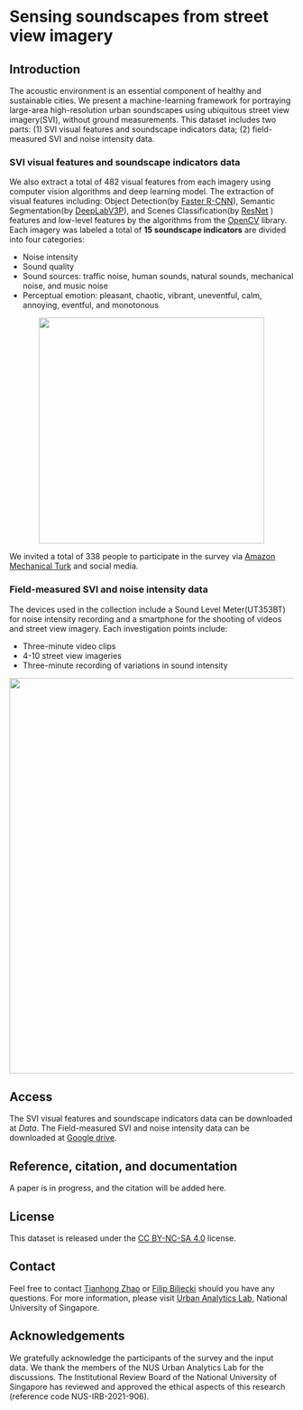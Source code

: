 # Sensing soundscapes from street view imagery

## Introduction
The acoustic environment is an essential component of healthy and sustainable cities. We present a machine-learning framework for portraying large-area high-resolution urban soundscapes using ubiquitous street view imagery(SVI), without ground measurements. This dataset includes two parts: (1) SVI visual features and soundscape indicators data; (2) field-measured SVI and noise intensity data.

### SVI visual features and soundscape indicators data
We also extract a total of 482 visual features from each imagery using computer vision algorithms and deep learning model. The extraction of visual features including: Object Detection(by [Faster R-CNN](https://pytorch.org/vision/stable/generated/torchvision.models.detection.fasterrcnn_resnet50_fpn.html#torchvision.models.detection.fasterrcnn_resnet50_fpn)), Semantic Segmentation(by [DeepLabV3P](https://github.com/PaddlePaddle/PaddleSeg)), and Scenes Classification(by [ResNet](https://pytorch.org/vision/stable/generated/torchvision.models.resnet50.html?highlight=resnet#torchvision.models.resnet50)
) features and low-level features by the algorithms from the [OpenCV](https://opencv.org/) library. Each imagery was labeled a total of **15 soundscape indicators** are divided into four categories:
* Noise intensity
* Sound quality
* Sound sources: traffic noise, human sounds, natural sounds, mechanical noise, and music noise
* Perceptual emotion: pleasant, chaotic, vibrant, uneventful, calm, annoying, eventful, and monotonous

<div align=center>
<img src="https://github.com/ualsg/Visual-soundscapes/blob/main/fig1.png" width="400px">
</div>

We invited a total of 338 people to participate in the survey via [Amazon Mechanical Turk](https://www.mturk.com/) and social media.

### Field-measured SVI and noise intensity data
The devices used in the collection include a Sound Level Meter(UT353BT) for noise intensity recording and a smartphone for the shooting of videos and street view imagery. Each investigation points include:
* Three-minute video clips
* 4-10 street view imageries
* Three-minute recording of variations in sound intensity 

<div align=center>
<img src="https://github.com/ualsg/Visual-soundscapes/blob/main/fig2.png" width="700px">
</div>

## Access

The SVI visual features and soundscape indicators data can be downloaded at *Data*. The Field-measured SVI and noise intensity data can be downloaded at [Google drive](https://drive.google.com/file/d/1b10aG0O88OPRacefSby1UJ45gu55bkj4/view?usp=sharing).

## Reference, citation, and documentation
A paper is in progress, and the citation will be added here.

## License
This dataset is released under the [CC BY-NC-SA 4.0](https://creativecommons.org/licenses/by-nc-sa/4.0/) license.

## Contact
Feel free to contact [Tianhong Zhao](https://ual.sg/authors/tianhong/)  or [Filip Biljecki](https://ual.sg/authors/filip/) should you have any questions.
For more information, please visit  [Urban Analytics Lab](https://ual.sg/), National University of Singapore.

## Acknowledgements
We gratefully acknowledge the participants of the survey and the input data. We thank the members of the NUS Urban Analytics Lab for the discussions. The Institutional Review Board of the National University of Singapore has reviewed and approved the ethical aspects of this research (reference code NUS-IRB-2021-906).


